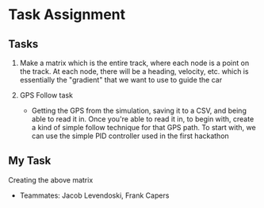 # Task Assignment

## Tasks
1. Make a matrix which is the entire track, where each node is a point on the track. At each node, there will be a heading, velocity, etc. which is essentially the "gradient" that we want to use to guide the car 

2. GPS Follow task
    - Getting the GPS from the simulation, saving it to a CSV, and being able to read it in. Once you're able to read it in, to begin with, create a kind of simple follow technique for that GPS path. To start with, we can use the simple PID controller used in the first hackathon

## My Task
Creating the above matrix
- Teammates: Jacob Levendoski, Frank Capers